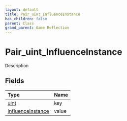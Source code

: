 ```yaml
---
layout: default
title: Pair_uint_InfluenceInstance
has_children: false
parent: Class
grand_parent: Game Reflection
---
```

# Pair_uint_InfluenceInstance
Description 

## Fields

| Type | Name |
|:----------|:--------------|
| [uint](/riftbreaker-wiki/docs/game-reflection/components/uint/) | key |
| [InfluenceInstance](/riftbreaker-wiki/docs/game-reflection/classes/influence_instance/) | value |


